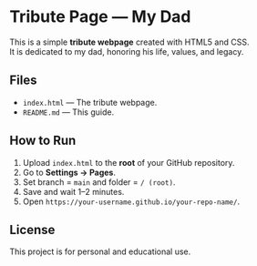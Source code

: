 # Tribute Page — My Dad

This is a simple **tribute webpage** created with HTML5 and CSS.  
It is dedicated to my dad, honoring his life, values, and legacy.

## Files
- `index.html` — The tribute webpage.
- `README.md` — This guide.

## How to Run
1. Upload `index.html` to the **root** of your GitHub repository.
2. Go to **Settings → Pages**.
3. Set branch = `main` and folder = `/ (root)`.
4. Save and wait 1–2 minutes.
5. Open `https://your-username.github.io/your-repo-name/`.

## License
This project is for personal and educational use.
